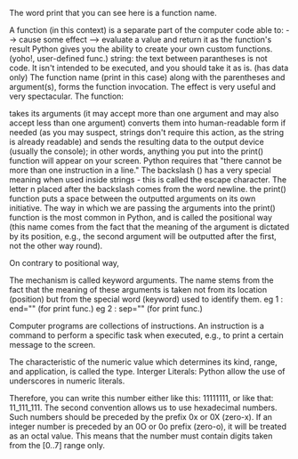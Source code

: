 The word print that you can see here is a function name.

A function (in this context) is a separate part of the computer code able to:
--> cause some effect 
--> evaluate a value and return it as the function's result
Python gives you the ability to create your own custom functions. (yoho!, user-defined func.)
string: the text between parantheses is not code. It isn't intended to be executed, and you should take it as is. (has data only)
The function name (print in this case) along with the parentheses and argument(s), forms the function invocation.
The effect is very useful and very spectacular. The function:

takes its arguments (it may accept more than one argument and may also accept less than one argument)
converts them into human-readable form if needed (as you may suspect, strings don't require this action, as the string is already readable)
and sends the resulting data to the output device (usually the console); in other words, anything you put into the print() function will appear on your screen.
Python requires that "there cannot be more than one instruction in a line."
The backslash (\) has a very special meaning when used inside strings - this is called the escape character.
The letter n placed after the backslash comes from the word newline.
the print() function puts a space between the outputted arguments on its own initiative.
The way in which we are passing the arguments into the print() function is the most common in Python, and is called the positional way (this name comes from the fact that the meaning of the argument is dictated by its position, e.g., the second argument will be outputted after the first, not the other way round).

On contrary to positional way,

The mechanism is called keyword arguments. The name stems from the fact that the meaning of these arguments is taken not from its location (position) but from the special word (keyword) used to identify them.
eg 1 : end="" (for print func.)
eg 2 : sep="" (for print func.)

Computer programs are collections of instructions. An instruction is a command to perform a specific task when executed, e.g., to print a certain message to the screen.

The characteristic of the numeric value which determines its kind, range, and application, is called the type.
Interger Literals: Python allow the use of underscores in numeric literals.

Therefore, you can write this number either like this: 11111111, or like that: 11_111_111.
The second convention allows us to use hexadecimal numbers. Such numbers should be preceded by the prefix 0x or 0X (zero-x).
If an integer number is preceded by an 0O or 0o prefix (zero-o), it will be treated as an octal value. This means that the number must contain digits taken from the [0..7] range only.
